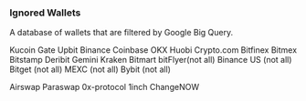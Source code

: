### Ignored Wallets

A database of wallets that are filtered by Google Big Query.

Kucoin
Gate
Upbit
Binance
Coinbase
OKX
Huobi
Crypto.com
Bitfinex
Bitmex
Bitstamp
Deribit
Gemini
Kraken
Bitmart
bitFlyer(not all)
Binance US (not all)
Bitget (not all)
MEXC (not all)
Bybit (not all)

Airswap
Paraswap
0x-protocol
1inch
ChangeNOW
